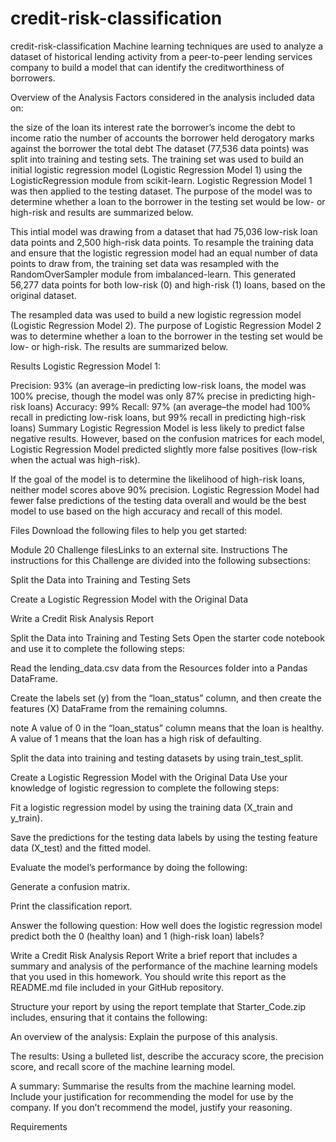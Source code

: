 # credit-risk-classification
credit-risk-classification
Machine learning techniques are used to analyze a dataset of historical lending activity from a peer-to-peer lending services company to build a model that can identify the creditworthiness of borrowers.

Overview of the Analysis
Factors considered in the analysis included data on:

the size of the loan
its interest rate
the borrower’s income
the debt to income ratio
the number of accounts the borrower held
derogatory marks against the borrower
the total debt
The dataset (77,536 data points) was split into training and testing sets. The training set was used to build an initial logistic regression model (Logistic Regression Model 1) using the LogisticRegression module from scikit-learn. Logistic Regression Model 1 was then applied to the testing dataset. The purpose of the model was to determine whether a loan to the borrower in the testing set would be low- or high-risk and results are summarized below.

This intial model was drawing from a dataset that had 75,036 low-risk loan data points and 2,500 high-risk data points. To resample the training data and ensure that the logistic regression model had an equal number of data points to draw from, the training set data was resampled with the RandomOverSampler module from imbalanced-learn. This generated 56,277 data points for both low-risk (0) and high-risk (1) loans, based on the original dataset.

The resampled data was used to build a new logistic regression model (Logistic Regression Model 2). The purpose of Logistic Regression Model 2 was to determine whether a loan to the borrower in the testing set would be low- or high-risk. The results are summarized below.

Results
Logistic Regression Model 1:

Precision: 93% (an average–in predicting low-risk loans, the model was 100% precise, though the model was only 87% precise in predicting high-risk loans)
Accuracy: 99%
Recall: 97% (an average–the model had 100% recall in predicting low-risk loans, but 99% recall in predicting high-risk loans)
Summary
Logistic Regression Model is less likely to predict false negative results. However, based on the confusion matrices for each model, Logistic Regression Model predicted slightly more false positives (low-risk when the actual was high-risk).

If the goal of the model is to determine the likelihood of high-risk loans, neither model scores above 90% precision. Logistic Regression Model had fewer false predictions of the testing data overall and would be the best model to use based on the high accuracy and recall of this model.













Files
Download the following files to help you get started:

Module 20 Challenge filesLinks to an external site.
Instructions
The instructions for this Challenge are divided into the following subsections:

Split the Data into Training and Testing Sets

Create a Logistic Regression Model with the Original Data

Write a Credit Risk Analysis Report

Split the Data into Training and Testing Sets
Open the starter code notebook and use it to complete the following steps:

Read the lending_data.csv data from the Resources folder into a Pandas DataFrame.

Create the labels set (y) from the “loan_status” column, and then create the features (X) DataFrame from the remaining columns.

note
A value of 0 in the “loan_status” column means that the loan is healthy. A value of 1 means that the loan has a high risk of defaulting.

Split the data into training and testing datasets by using train_test_split.

Create a Logistic Regression Model with the Original Data
Use your knowledge of logistic regression to complete the following steps:

Fit a logistic regression model by using the training data (X_train and y_train).

Save the predictions for the testing data labels by using the testing feature data (X_test) and the fitted model.

Evaluate the model’s performance by doing the following:

Generate a confusion matrix.

Print the classification report.

Answer the following question: How well does the logistic regression model predict both the 0 (healthy loan) and 1 (high-risk loan) labels?

Write a Credit Risk Analysis Report
Write a brief report that includes a summary and analysis of the performance of the machine learning models that you used in this homework. You should write this report as the README.md file included in your GitHub repository.

Structure your report by using the report template that Starter_Code.zip includes, ensuring that it contains the following:

An overview of the analysis: Explain the purpose of this analysis.

The results: Using a bulleted list, describe the accuracy score, the precision score, and recall score of the machine learning model.

A summary: Summarise the results from the machine learning model. Include your justification for recommending the model for use by the company. If you don’t recommend the model, justify your reasoning.

Requirements
